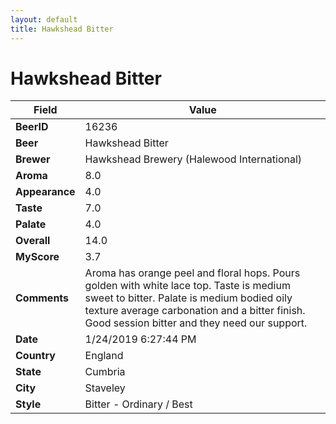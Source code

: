 ```yaml
---
layout: default
title: Hawkshead Bitter
---
```


# Hawkshead Bitter

| Field         | Value     |
|---------------|-----------|
| **BeerID** | 16236 |
| **Beer** | Hawkshead Bitter |
| **Brewer** | Hawkshead Brewery (Halewood International) |
| **Aroma** | 8.0 |
| **Appearance** | 4.0 |
| **Taste** | 7.0 |
| **Palate** | 4.0 |
| **Overall** | 14.0 |
| **MyScore** | 3.7 |
| **Comments** | Aroma has orange peel and floral hops. Pours golden with white lace top. Taste is medium sweet to bitter. Palate is medium bodied oily texture average carbonation and a bitter finish. Good session bitter and they need our support. |
| **Date** | 1/24/2019 6:27:44 PM |
| **Country** | England |
| **State** | Cumbria |
| **City** | Staveley |
| **Style** | Bitter - Ordinary / Best |
